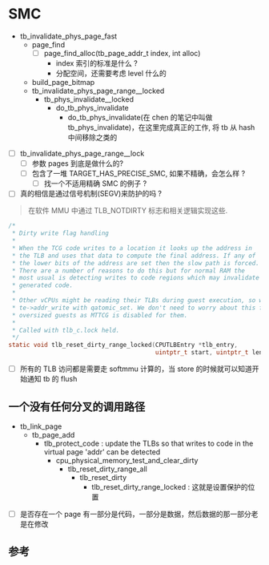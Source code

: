 # SMC 

- tb_invalidate_phys_page_fast
  - page_find
    - [ ] page_find_alloc(tb_page_addr_t index, int alloc)
      - index 索引的标准是什么 ?
      - 分配空间，还需要考虑 level 什么的
  - build_page_bitmap
  - tb_invalidate_phys_page_range__locked 
    - tb_phys_invalidate__locked
      - do_tb_phys_invalidate
        - do_tb_phys_invalidate(在 chen 的笔记中叫做 tb_phys_invalidate)，在这里完成真正的工作, 将 tb 从 hash 中间移除之类的

- [ ] tb_invalidate_phys_page_range__lock
  - [ ] 参数 pages 到底是做什么的?
  - [ ] 包含了一堆 TARGET_HAS_PRECISE_SMC, 如果不精确，会怎么样 ?
    - [ ] 找一个不适用精确 SMC 的例子 ?

- [ ] 真的相信是通过信号机制(SEGV)来防护的吗 ?

> 在软件 MMU 中通过 TLB_NOTDIRTY 标志和相关逻辑实现这些.

```c
/*
 * Dirty write flag handling
 *
 * When the TCG code writes to a location it looks up the address in
 * the TLB and uses that data to compute the final address. If any of
 * the lower bits of the address are set then the slow path is forced.
 * There are a number of reasons to do this but for normal RAM the
 * most usual is detecting writes to code regions which may invalidate
 * generated code.
 *
 * Other vCPUs might be reading their TLBs during guest execution, so we update
 * te->addr_write with qatomic_set. We don't need to worry about this for
 * oversized guests as MTTCG is disabled for them.
 *
 * Called with tlb_c.lock held.
 */
static void tlb_reset_dirty_range_locked(CPUTLBEntry *tlb_entry,
                                         uintptr_t start, uintptr_t length)
```
- [ ] 所有的 TLB 访问都是需要走 softmmu 计算的，当 store 的时候就可以知道开始通知 tb 的 flush


## 一个没有任何分叉的调用路径

- tb_link_page
  - tb_page_add
    - tlb_protect_code : update the TLBs so that writes to code in the virtual page 'addr' can be detected
      - cpu_physical_memory_test_and_clear_dirty
        - tlb_reset_dirty_range_all
          - tlb_reset_dirty
            - tlb_reset_dirty_range_locked : 这就是设置保护的位置

- [ ] 是否存在一个 page 有一部分是代码，一部分是数据，然后数据的那一部分老是在修改

## 参考
[^1]: https://github.com/azru0512/slide/tree/master/QEMU
[^2]: https://qemu.weilnetz.de/w64/2012/2012-06-28/qemu-tech.html#Self_002dmodifying-code-and-translated-code-invalidation
